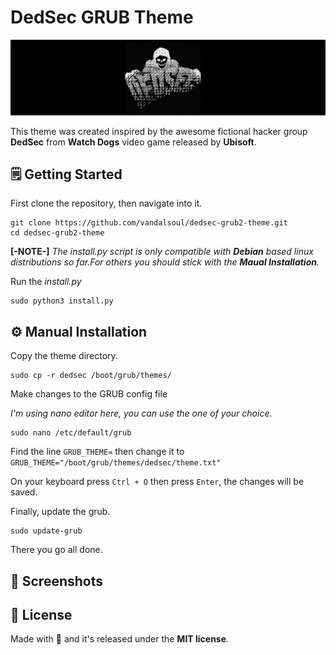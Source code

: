 # DedSec GRUB Theme
![DedSec Logo](/media/logo.jpg)

This theme was created inspired by the awesome fictional hacker group **DedSec** from **Watch Dogs** video game released by **Ubisoft**.

## 🗒️ Getting Started

First clone the repository, then navigate into it.
```shell
git clone https://github.com/vandalsoul/dedsec-grub2-theme.git
cd dedsec-grub2-theme
```
**[-NOTE-]** *The install.py script is only compatible with **Debian** based linux distributions so far.For others you should stick with the **Maual Installation**.*

Run the *install.py*
```shell
sudo python3 install.py
```

## ⚙️ Manual Installation

Copy the theme directory.
```shell
sudo cp -r dedsec /boot/grub/themes/
```
Make changes to the GRUB config file

*I'm using nano editor here, you can use the one of your choice.*
```shell
sudo nano /etc/default/grub
```
Find the line `GRUB_THEME=` then change it to `GRUB_THEME="/boot/grub/themes/dedsec/theme.txt"`

On your keyboard press `Ctrl + O` then press `Enter`, the changes will be saved.

Finally, update the grub.
```shell
sudo update-grub
```
There you go all done.

## 📸 Screenshots

## 📝 License
Made with 💖 and it's released under the **MIT license**.
